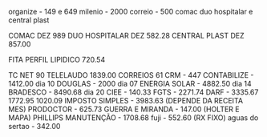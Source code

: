 organize - 149 e 649
milenio - 2000 
correio - 500
comac duo hospitalar e central plast

COMAC DEZ 989 
DUO HOSPITALAR DEZ 582.28
CENTRAL PLAST DEZ 857.00

FITA PERFIL LIPIDICO 720.54

TC NET 90 
TELELAUDO 1839.00
CORREIOS 61
CRM - 447
CONTABILIZE - 1412.00 dia 10
DOUGLAS - 2000 dia 07 
ENERGIA SOLAR - 4882.50 dia 14 
BRADESCO - 8490.68 dia 20 
CIEE - 140.33 
FGTS - 2271.74
DARF - 3335.67 1772.95 1020.09
IMPOSTO SIMPLES - 3983.63 (DEPENDE DA RECEITA MES)
PRODOCTOR - 625.73
GUERRA E MIRANDA - 147.00 (HOLTER E MAPA)
PHILLIPS MANUTENÇÃO - 1708.68
fuji - 552.60 (RX FIXO)
aguas do sertao - 342.00
